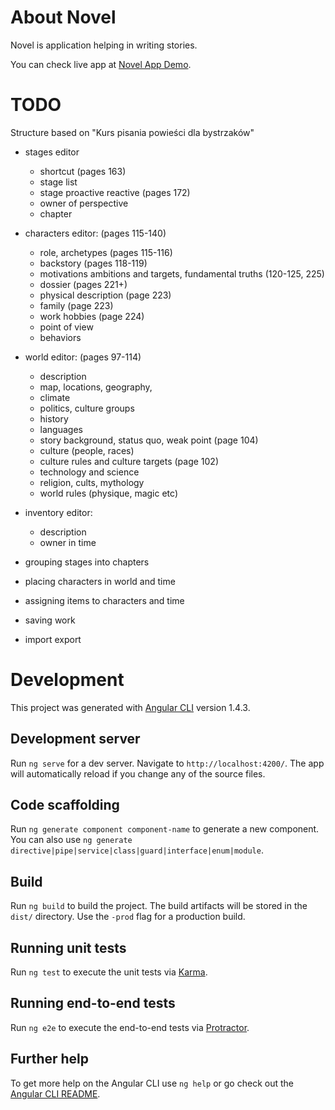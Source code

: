 # About Novel

Novel is application helping in writing stories.

You can check live app at [Novel App Demo](http://novel.xesenix.pl/en).

# TODO

Structure based on "Kurs pisania powieści dla bystrzaków"

* stages editor
	* shortcut (pages 163)
	* stage list
	* stage proactive reactive (pages 172)
	* owner of perspective
	* chapter 

* characters editor: (pages 115-140)
	* role, archetypes (pages 115-116)
	* backstory (pages 118-119)
	* motivations ambitions and targets, fundamental truths (120-125, 225)
	* dossier (pages 221+)
	* physical description (page 223)
	* family (page 223)
	* work hobbies (page 224)
	* point of view
	* behaviors

* world editor: (pages 97-114)
	* description
	* map, locations, geography, 
	* climate
	* politics, culture groups
	* history
	* languages 
	* story background, status quo, weak point (page 104)
	* culture (people, races)
	* culture rules and culture targets (page 102)
	* technology and science
	* religion, cults, mythology
	* world rules (physique, magic etc)

* inventory editor:
	* description
	* owner in time

* grouping stages into chapters
* placing characters in world and time
* assigning items to characters and time
* saving work
* import export

# Development

This project was generated with [Angular CLI](https://github.com/angular/angular-cli) version 1.4.3.
## Development server

Run `ng serve` for a dev server. Navigate to `http://localhost:4200/`. The app will automatically reload if you change any of the source files.

## Code scaffolding

Run `ng generate component component-name` to generate a new component. You can also use `ng generate directive|pipe|service|class|guard|interface|enum|module`.

## Build

Run `ng build` to build the project. The build artifacts will be stored in the `dist/` directory. Use the `-prod` flag for a production build.

## Running unit tests

Run `ng test` to execute the unit tests via [Karma](https://karma-runner.github.io).

## Running end-to-end tests

Run `ng e2e` to execute the end-to-end tests via [Protractor](http://www.protractortest.org/).

## Further help

To get more help on the Angular CLI use `ng help` or go check out the [Angular CLI README](https://github.com/angular/angular-cli/blob/master/README.md).
